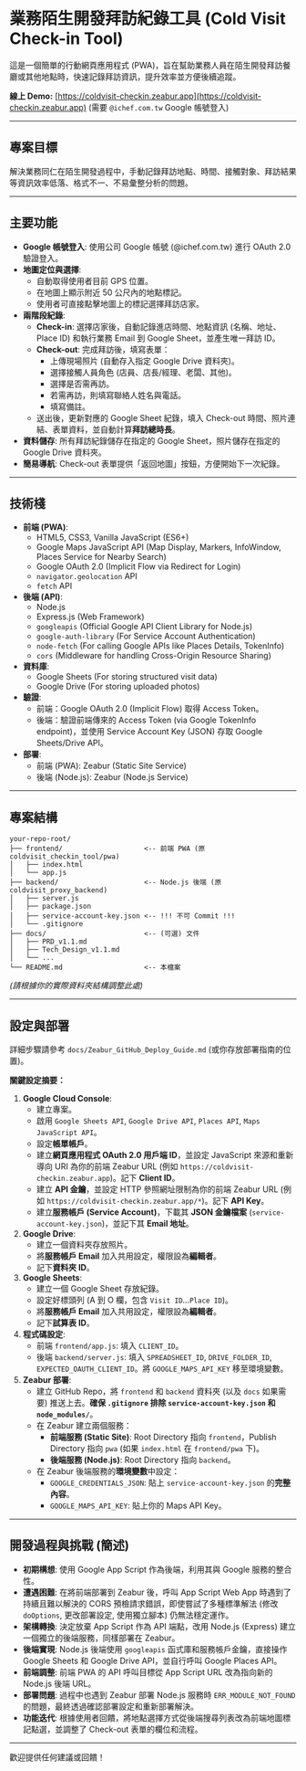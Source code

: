 # 業務陌生開發拜訪紀錄工具 (Cold Visit Check-in Tool)

這是一個簡單的行動網頁應用程式 (PWA)，旨在幫助業務人員在陌生開發拜訪餐廳或其他地點時，快速記錄拜訪資訊，提升效率並方便後續追蹤。

**線上 Demo:** [https://coldvisit-checkin.zeabur.app](https://coldvisit-checkin.zeabur.app) (需要 `@ichef.com.tw` Google 帳號登入)

---

## 專案目標

解決業務同仁在陌生開發過程中，手動記錄拜訪地點、時間、接觸對象、拜訪結果等資訊效率低落、格式不一、不易彙整分析的問題。

---

## 主要功能

*   **Google 帳號登入**: 使用公司 Google 帳號 (@ichef.com.tw) 進行 OAuth 2.0 驗證登入。
*   **地圖定位與選擇**:
    *   自動取得使用者目前 GPS 位置。
    *   在地圖上顯示附近 50 公尺內的地點標記。
    *   使用者可直接點擊地圖上的標記選擇拜訪店家。
*   **兩階段紀錄**:
    *   **Check-in**: 選擇店家後，自動記錄進店時間、地點資訊 (名稱、地址、Place ID) 和執行業務 Email 到 Google Sheet，並產生唯一拜訪 ID。
    *   **Check-out**: 完成拜訪後，填寫表單：
        *   上傳現場照片 (自動存入指定 Google Drive 資料夾)。
        *   選擇接觸人員角色 (店員、店長/經理、老闆、其他)。
        *   選擇是否需再訪。
        *   若需再訪，則填寫聯絡人姓名與電話。
        *   填寫備註。
    *   送出後，更新對應的 Google Sheet 紀錄，填入 Check-out 時間、照片連結、表單資料，並自動計算**拜訪總時長**。
*   **資料儲存**: 所有拜訪紀錄儲存在指定的 Google Sheet，照片儲存在指定的 Google Drive 資料夾。
*   **簡易導航**: Check-out 表單提供「返回地圖」按鈕，方便開始下一次紀錄。

---

## 技術棧

*   **前端 (PWA)**:
    *   HTML5, CSS3, Vanilla JavaScript (ES6+)
    *   Google Maps JavaScript API (Map Display, Markers, InfoWindow, Places Service for Nearby Search)
    *   Google OAuth 2.0 (Implicit Flow via Redirect for Login)
    *   `navigator.geolocation` API
    *   `fetch` API
*   **後端 (API)**:
    *   Node.js
    *   Express.js (Web Framework)
    *   `googleapis` (Official Google API Client Library for Node.js)
    *   `google-auth-library` (For Service Account Authentication)
    *   `node-fetch` (For calling Google APIs like Places Details, TokenInfo)
    *   `cors` (Middleware for handling Cross-Origin Resource Sharing)
*   **資料庫**:
    *   Google Sheets (For storing structured visit data)
    *   Google Drive (For storing uploaded photos)
*   **驗證**:
    *   前端：Google OAuth 2.0 (Implicit Flow) 取得 Access Token。
    *   後端：驗證前端傳來的 Access Token (via Google TokenInfo endpoint)，並使用 Service Account Key (JSON) 存取 Google Sheets/Drive API。
*   **部署**:
    *   前端 (PWA): Zeabur (Static Site Service)
    *   後端 (Node.js): Zeabur (Node.js Service)

---

## 專案結構

```
your-repo-root/
├── frontend/                    <-- 前端 PWA (原 coldvisit_checkin_tool/pwa)
│   ├── index.html
│   └── app.js
├── backend/                     <-- Node.js 後端 (原 coldvisit_proxy_backend)
│   ├── server.js
│   ├── package.json
│   ├── service-account-key.json <-- !!! 不可 Commit !!!
│   └── .gitignore
├── docs/                        <-- (可選) 文件
│   ├── PRD_v1.1.md
│   ├── Tech_Design_v1.1.md
│   └── ...
└── README.md                    <-- 本檔案
```
*(請根據你的實際資料夾結構調整此處)*

---

## 設定與部署

詳細步驟請參考 `docs/Zeabur_GitHub_Deploy_Guide.md` (或你存放部署指南的位置)。

**關鍵設定摘要：**

1.  **Google Cloud Console**:
    *   建立專案。
    *   啟用 `Google Sheets API`, `Google Drive API`, `Places API`, `Maps JavaScript API`。
    *   設定**帳單帳戶**。
    *   建立**網頁應用程式 OAuth 2.0 用戶端 ID**，並設定 JavaScript 來源和重新導向 URI 為你的前端 Zeabur URL (例如 `https://coldvisit-checkin.zeabur.app`)。記下 **Client ID**。
    *   建立 **API 金鑰**，並設定 HTTP 參照網址限制為你的前端 Zeabur URL (例如 `https://coldvisit-checkin.zeabur.app/*`)。記下 **API Key**。
    *   建立**服務帳戶 (Service Account)**，下載其 **JSON 金鑰檔案** (`service-account-key.json`)，並記下其 **Email 地址**。
2.  **Google Drive**:
    *   建立一個資料夾存放照片。
    *   將**服務帳戶 Email** 加入共用設定，權限設為**編輯者**。
    *   記下**資料夾 ID**。
3.  **Google Sheets**:
    *   建立一個 Google Sheet 存放紀錄。
    *   設定好標頭列 (A 到 O 欄，包含 `Visit ID`...`Place ID`)。
    *   將**服務帳戶 Email** 加入共用設定，權限設為**編輯者**。
    *   記下**試算表 ID**。
4.  **程式碼設定**:
    *   前端 `frontend/app.js`: 填入 `CLIENT_ID`。
    *   後端 `backend/server.js`: 填入 `SPREADSHEET_ID`, `DRIVE_FOLDER_ID`, `EXPECTED_OAUTH_CLIENT_ID`。將 `GOOGLE_MAPS_API_KEY` 移至環境變數。
5.  **Zeabur 部署**:
    *   建立 GitHub Repo，將 `frontend` 和 `backend` 資料夾 (以及 `docs` 如果需要) 推送上去。**確保 `.gitignore` 排除 `service-account-key.json` 和 `node_modules/`**。
    *   在 Zeabur 建立兩個服務：
        *   **前端服務 (Static Site)**: Root Directory 指向 `frontend`，Publish Directory 指向 `pwa` (如果 `index.html` 在 `frontend/pwa` 下)。
        *   **後端服務 (Node.js)**: Root Directory 指向 `backend`。
    *   在 Zeabur 後端服務的**環境變數**中設定：
        *   `GOOGLE_CREDENTIALS_JSON`: 貼上 `service-account-key.json` 的**完整內容**。
        *   `GOOGLE_MAPS_API_KEY`: 貼上你的 Maps API Key。

---

## 開發過程與挑戰 (簡述)

*   **初期構想**: 使用 Google App Script 作為後端，利用其與 Google 服務的整合性。
*   **遭遇困難**: 在將前端部署到 Zeabur 後，呼叫 App Script Web App 時遇到了持續且難以解決的 CORS 預檢請求錯誤，即使嘗試了多種標準解法 (修改 `doOptions`, 更改部署設定, 使用獨立腳本) 仍無法穩定運作。
*   **架構轉換**: 決定放棄 App Script 作為 API 端點，改用 Node.js (Express) 建立一個獨立的後端服務，同樣部署在 Zeabur。
*   **後端實現**: Node.js 後端使用 `googleapis` 函式庫和服務帳戶金鑰，直接操作 Google Sheets 和 Google Drive API，並自行呼叫 Google Places API。
*   **前端調整**: 前端 PWA 的 API 呼叫目標從 App Script URL 改為指向新的 Node.js 後端 URL。
*   **部署問題**: 過程中也遇到 Zeabur 部署 Node.js 服務時 `ERR_MODULE_NOT_FOUND` 的問題，最終透過確認部署設定和重新部署解決。
*   **功能迭代**: 根據使用者回饋，將地點選擇方式從後端搜尋列表改為前端地圖標記點選，並調整了 Check-out 表單的欄位和流程。

---

歡迎提供任何建議或回饋！
